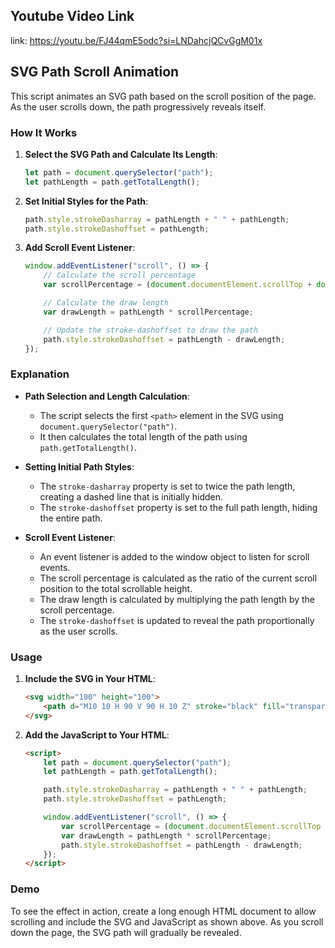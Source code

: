 

## Youtube Video Link 
link: https://youtu.be/FJ44qmE5odc?si=LNDahcjQCvGgM01x

## SVG Path Scroll Animation

This script animates an SVG path based on the scroll position of the page. As the user scrolls down, the path progressively reveals itself.

### How It Works

1. **Select the SVG Path and Calculate Its Length**:
    ```javascript
    let path = document.querySelector("path");
    let pathLength = path.getTotalLength();
    ```

2. **Set Initial Styles for the Path**:
    ```javascript
    path.style.strokeDasharray = pathLength + " " + pathLength;
    path.style.strokeDashoffset = pathLength;
    ```

3. **Add Scroll Event Listener**:
    ```javascript
    window.addEventListener("scroll", () => {
        // Calculate the scroll percentage
        var scrollPercentage = (document.documentElement.scrollTop + document.body.scrollTop) / (document.documentElement.scrollHeight - document.documentElement.clientHeight);

        // Calculate the draw length
        var drawLength = pathLength * scrollPercentage;

        // Update the stroke-dashoffset to draw the path
        path.style.strokeDashoffset = pathLength - drawLength;
    });
    ```

### Explanation

- **Path Selection and Length Calculation**:
    - The script selects the first `<path>` element in the SVG using `document.querySelector("path")`.
    - It then calculates the total length of the path using `path.getTotalLength()`.

- **Setting Initial Path Styles**:
    - The `stroke-dasharray` property is set to twice the path length, creating a dashed line that is initially hidden.
    - The `stroke-dashoffset` property is set to the full path length, hiding the entire path.

- **Scroll Event Listener**:
    - An event listener is added to the window object to listen for scroll events.
    - The scroll percentage is calculated as the ratio of the current scroll position to the total scrollable height.
    - The draw length is calculated by multiplying the path length by the scroll percentage.
    - The `stroke-dashoffset` is updated to reveal the path proportionally as the user scrolls.

### Usage

1. **Include the SVG in Your HTML**:
    ```html
    <svg width="100" height="100">
        <path d="M10 10 H 90 V 90 H 10 Z" stroke="black" fill="transparent"/>
    </svg>
    ```

2. **Add the JavaScript to Your HTML**:
    ```html
    <script>
        let path = document.querySelector("path");
        let pathLength = path.getTotalLength();

        path.style.strokeDasharray = pathLength + " " + pathLength;
        path.style.strokeDashoffset = pathLength;

        window.addEventListener("scroll", () => {
            var scrollPercentage = (document.documentElement.scrollTop + document.body.scrollTop) / (document.documentElement.scrollHeight - document.documentElement.clientHeight);
            var drawLength = pathLength * scrollPercentage;
            path.style.strokeDashoffset = pathLength - drawLength;
        });
    </script>
    ```

### Demo

To see the effect in action, create a long enough HTML document to allow scrolling and include the SVG and JavaScript as shown above. As you scroll down the page, the SVG path will gradually be revealed.


